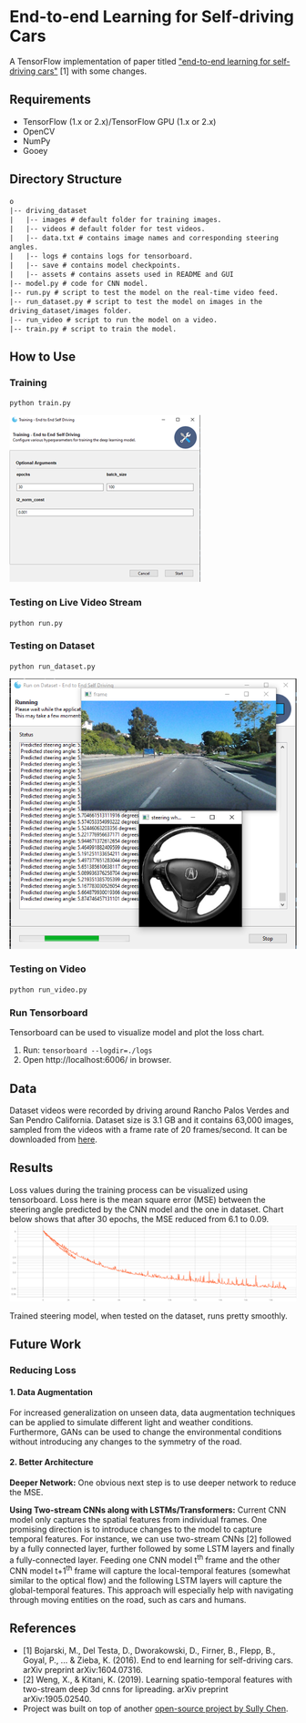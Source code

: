 # End-to-end Learning for Self-driving Cars
A TensorFlow implementation of paper titled ["end-to-end learning for self-driving cars"](https://arxiv.org/pdf/1604.07316.pdf) 
[1] with some changes. 

## Requirements
- TensorFlow (1.x or 2.x)/TensorFlow GPU (1.x or 2.x)
- OpenCV
- NumPy
- Gooey

## Directory Structure
````
o
|-- driving_dataset
|   |-- images # default folder for training images.
|   |-- videos # default folder for test videos.
|   |-- data.txt # contains image names and corresponding steering angles. 
|   |-- logs # contains logs for tensorboard.
|   |-- save # contains model checkpoints.
|   |-- assets # contains assets used in README and GUI
|-- model.py # code for CNN model. 
|-- run.py # script to test the model on the real-time video feed.
|-- run_dataset.py # script to test the model on images in the driving_dataset/images folder.
|-- run_video # script to run the model on a video.
|-- train.py # script to train the model.
````

## How to Use
### Training
`python train.py`

![](./assets/docimgs/training_gui.png)
### Testing on Live Video Stream
`python run.py`

### Testing on Dataset
`python run_dataset.py`

![](./assets/docimgs/testing_gui.png)
### Testing on Video
`python run_video.py`
### Run Tensorboard 
Tensorboard can be used to visualize model and plot the loss chart.
1. Run: `tensorboard --logdir=./logs`
2. Open http://localhost:6006/ in browser.

## Data
Dataset videos were recorded by driving around Rancho Palos Verdes and San Pendro 
California. Dataset size is 3.1 GB and it contains 63,000 images, sampled from the videos with a 
frame rate of 20 frames/second. It can be downloaded from [here](https://github.com/SullyChen/driving-datasets).

## Results
Loss values during the training process can be visualized using tensorboard. Loss here is the mean square error (MSE) 
between the steering angle predicted by the CNN model and the one in dataset. Chart below shows that after 30 epochs, 
the MSE reduced from 6.1 to 0.09.
![Loss Plot](./assets/docimgs/lossplot.png)

Trained steering model, when tested on the dataset, runs pretty smoothly.

## Future Work
### Reducing Loss
#### 1. Data Augmentation
For increased generalization on unseen data, data augmentation techniques can be applied to 
simulate different light and weather conditions. Furthermore, GANs can be used to change the 
environmental conditions without introducing any changes to the symmetry of the road.

#### 2. Better Architecture
**Deeper Network:**
One obvious next step is to use deeper network to reduce the MSE. 

**Using Two-stream CNNs along with LSTMs/Transformers:**
Current CNN model only captures the spatial features from individual frames. 
One promising direction is to introduce changes to the model to capture temporal features. For instance, we can use 
two-stream CNNs [2] followed by a fully connected layer, further followed by some LSTM layers and finally a 
fully-connected layer. Feeding one CNN model t<sup>th</sup> frame and the other CNN model t+1<sup>th</sup> 
frame will capture the local-temporal features (somewhat similar to the optical flow) 
and the following LSTM layers will capture the global-temporal features. This approach will especially help with navigating 
through moving entities on the road, such as 
cars and humans.

## References
- [1] Bojarski, M., Del Testa, D., Dworakowski, D., Firner, B., Flepp, B., Goyal, P., ... & Zieba, K. 
(2016). End to end learning for self-driving cars. arXiv preprint arXiv:1604.07316.
- [2] Weng, X., & Kitani, K. (2019). Learning spatio-temporal features with two-stream deep 3d 
cnns for lipreading. arXiv preprint arXiv:1905.02540.
- Project was built on top of another [open-source project by Sully Chen](https://github.com/SullyChen/Autopilot-TensorFlow).
